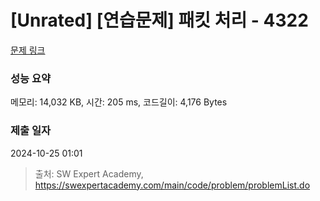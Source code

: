 # [Unrated] [연습문제] 패킷 처리 - 4322 

[문제 링크](https://swexpertacademy.com/main/code/problem/problemDetail.do?contestProbId=AWL6D8YaAVkDFAUY) 

### 성능 요약

메모리: 14,032 KB, 시간: 205 ms, 코드길이: 4,176 Bytes

### 제출 일자

2024-10-25 01:01



> 출처: SW Expert Academy, https://swexpertacademy.com/main/code/problem/problemList.do